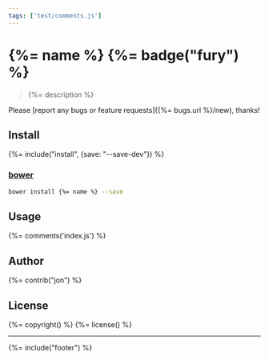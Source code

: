 ```yaml
---
tags: ['test/comments.js']
---
```

# {%= name %} {%= badge("fury") %}

> {%= description %}

Please [report any bugs or feature requests]({%= bugs.url %}/new), thanks!

## Install
{%= include("install", {save: "--save-dev"}) %}

### [bower](https://github.com/bower/bower)

```bash
bower install {%= name %} --save
```

## Usage

{%= comments('index.js') %}

## Author
{%= contrib("jon") %}

## License
{%= copyright() %}
{%= license() %}

***

{%= include("footer") %}